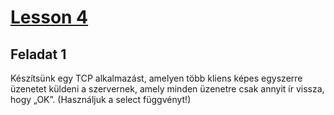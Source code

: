 # [Lesson 4](./lesson4.pdf)

## Feladat 1

Készítsünk egy TCP alkalmazást, amelyen több kliens képes egyszerre üzenetet küldeni a szervernek, amely minden üzenetre csak annyit ír vissza, hogy „OK”. (Használjuk a select függvényt!)
